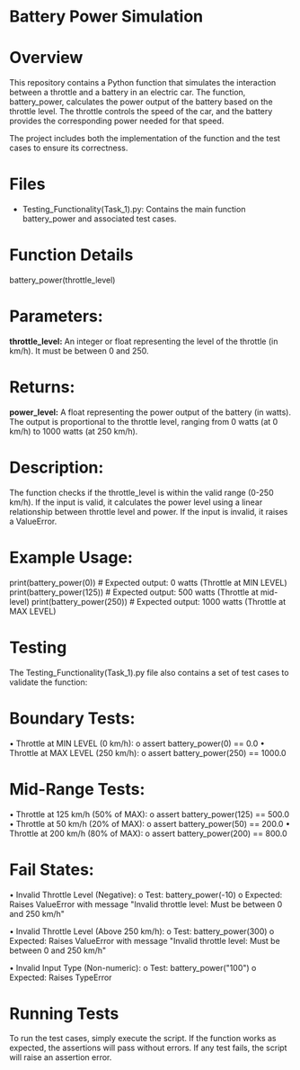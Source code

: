 # Battery Power Simulation

# Overview
This repository contains a Python function that simulates the interaction between a throttle and a battery in an electric car. The function, battery_power, calculates the power output of the battery based on the throttle level. The throttle controls the speed of the car, and the battery provides the corresponding power needed for that speed.

The project includes both the implementation of the function and the test cases to ensure its correctness.

# Files
- Testing_Functionality(Task_1).py: Contains the main function battery_power and associated test cases.

# Function Details
battery_power(throttle_level)

# Parameters:
**throttle_level:** An integer or float representing the level of the throttle (in km/h). It must be between 0 and 250.

# Returns:
**power_level:** A float representing the power output of the battery (in watts). The output is proportional to the throttle level, ranging from 0 watts (at 0 km/h) to 1000 watts (at 250 km/h).

# Description:

The function checks if the throttle_level is within the valid range (0-250 km/h). If the input is valid, it calculates the power level using a linear relationship between throttle level and power. If the input is invalid, it raises a ValueError.

# Example Usage:
print(battery_power(0))      # Expected output: 0 watts (Throttle at MIN LEVEL)
print(battery_power(125))    # Expected output: 500 watts (Throttle at mid-level)
print(battery_power(250))    # Expected output: 1000 watts (Throttle at MAX LEVEL)

# Testing
The Testing_Functionality(Task_1).py file also contains a set of test cases to validate the function:

# Boundary Tests:
•	Throttle at MIN LEVEL (0 km/h): 
  o	assert battery_power(0) == 0.0
•	Throttle at MAX LEVEL (250 km/h): 
  o	assert battery_power(250) == 1000.0

# Mid-Range Tests:
•	Throttle at 125 km/h (50% of MAX): 
  o	assert battery_power(125) == 500.0
•	Throttle at 50 km/h (20% of MAX): 
  o	assert battery_power(50) == 200.0
•	Throttle at 200 km/h (80% of MAX): 
  o	assert battery_power(200) == 800.0

# Fail States:
•	Invalid Throttle Level (Negative):
o Test: battery_power(-10)
o Expected: Raises ValueError with message "Invalid throttle level: Must be between 0 and 250 km/h"

•	Invalid Throttle Level (Above 250 km/h):
  o	Test: battery_power(300)
  o	Expected: Raises ValueError with message "Invalid throttle level: Must be between 0 and 250 km/h"

•	Invalid Input Type (Non-numeric):
  o	Test: battery_power("100")
  o	Expected: Raises TypeError

# Running Tests
To run the test cases, simply execute the script. If the function works as expected, the assertions will pass without errors. If any test fails, the script will raise an assertion error.
